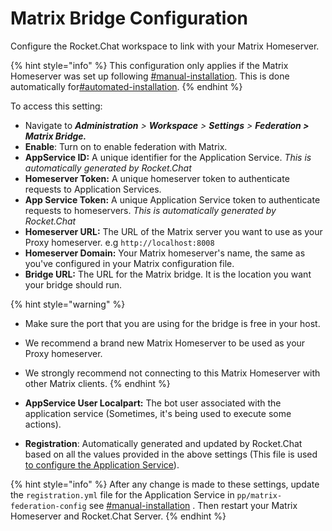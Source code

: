 # Matrix Bridge Configuration

Configure the Rocket.Chat workspace to link with your Matrix Homeserver.

{% hint style="info" %}
This configuration only applies if the Matrix Homeserver was set up following [#manual-installation](matrix-homeserver-setup/#manual-installation "mention"). This is done automatically for[#automated-installation](matrix-homeserver-setup/#automated-installation "mention").
{% endhint %}

To access this setting:

* Navigate to _**Administration** > **Workspace** > **Settings** > **Federation > Matrix Bridge.**_
* **Enable**: Turn on to enable federation with Matrix.
* **AppService ID:** A unique identifier for the Application Service. _This is automatically generated by Rocket.Chat_
* **Homeserver Token:** A unique homeserver token to authenticate requests to Application Services.
* **App Service Token:** A unique Application Service token to authenticate requests to homeservers. _This is automatically generated by Rocket.Chat_
* **Homeserver URL:** The URL of the Matrix server you want to use as your Proxy homeserver. e.g `http://localhost:8008`
* **Homeserver Domain:** Your Matrix homeserver's name, the same as you've configured in your Matrix configuration file.
* **Bridge URL:** The URL for the Matrix bridge. It is the location you want your bridge should run.

{% hint style="warning" %}
* Make sure the port that you are using for the bridge is free in your host.
* We recommend a brand new Matrix Homeserver to be used as your Proxy homeserver.
* We strongly recommend not connecting to this Matrix Homeserver with other Matrix clients.
{% endhint %}

* **AppService User Localpart:** The bot user associated with the application service (Sometimes, it's being used to execute some actions).
* **Registration**: Automatically generated and updated by Rocket.Chat based on all the values provided in the above settings (This file is used [to configure the Application Service](matrix-homeserver-setup/#manual-installation)).

{% hint style="info" %}
After any change is made to these settings, update the `registration.yml` file for the Application Service in `pp/matrix-federation-config` see [#manual-installation](matrix-homeserver-setup/#manual-installation "mention") . Then restart your Matrix Homeserver and Rocket.Chat Server.
{% endhint %}
